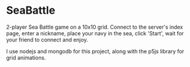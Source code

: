 # SeaBattle

2-player Sea Battle game on a 10x10 grid.
Connect to the server's index page, enter a nickname, place your navy in the sea, click 'Start', wait for your friend to connect and enjoy.


I use nodejs and mongodb for this project, along with the p5js library for grid animations.
